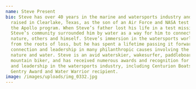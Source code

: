 ```yaml
---
name: Steve Present
bio: Steve has over 40 years in the marine and watersports industry and was
  raised in Clearlake, Texas, as the son of an Air Force and NASA test pilot for
  the Apollo program. When Steve’s father lost his life in a test mission,
  Steve’s community surrounded him by water as a way for him to connect to
  nature, others and himself. Steve’s immersion in the watersports world began
  from the roots of loss, but he has spent a lifetime passing it forward, with
  connection and leadership in many philanthropic causes involving the use of
  nature and water. Steve is an avid waterskier, wakesurfer, paddleboard and
  mountain biker, and has received numerous awards and recognition for his role
  and leadership in the watersports industry, including Centurion Boats Troy
  Gentry Award and Water Warrior recipient.
image: /images/uploads/img_0332.jpg
---
```

